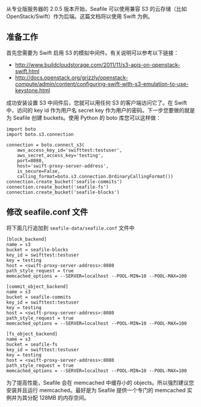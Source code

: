 从专业版服务器的 2.0.5 版本开始，Seafile 可以使用兼容 S3 的云存储（比如 OpenStack/Swift）作为后端。这篇文档将以使用 Swift 为例。 

## 准备工作

首先您需要为 Swift 启用 S3 的模拟中间件。有关说明可以参考以下链接： 

* http://www.buildcloudstorage.com/2011/11/s3-apis-on-openstack-swift.html
* http://docs.openstack.org/grizzly/openstack-compute/admin/content/configuring-swift-with-s3-emulation-to-use-keystone.html

成功安装设置 S3 中间件后，您就可以用任何 S3 的客户端访问它了。在 Swift 中，访问的 key id 作为用户名 secret key 作为用户的密码。下一步您要做的就是为 Seafile 创建 buckets。使用 Python 的 boto 库您可以这样做：

```
import boto
import boto.s3.connection

connection = boto.connect_s3(
    aws_access_key_id='swifttest:testuser',
    aws_secret_access_key='testing',
    port=8080,
    host='swift-proxy-server-address',
    is_secure=False,
    calling_format=boto.s3.connection.OrdinaryCallingFormat())
connection.create_bucket('seafile-commits')
connection.create_bucket('seafile-fs')
connection.create_bucket('seafile-blocks')
```

## 修改 seafile.conf 文件

将下面几行追加到 `seafile-data/seafile.conf` 文件中

```
[block_backend]
name = s3
bucket = seafile-blocks
key_id = swifttest:testuser
key = testing
host = <swift-proxy-server-address>:8080
path_style_request = true
memcached_options = --SERVER=localhost --POOL-MIN=10 --POOL-MAX=100

[commit_object_backend]
name = s3
bucket = seafile-commits
key_id = swifttest:testuser
key = testing
host = <swift-proxy-server-address>:8080
path_style_request = true
memcached_options = --SERVER=localhost --POOL-MIN=10 --POOL-MAX=100

[fs_object_backend]
name = s3
bucket = seafile-fs
key_id = swifttest:testuser
key = testing
host = <swift-proxy-server-address>:8080
path_style_request = true
memcached_options = --SERVER=localhost --POOL-MIN=10 --POOL-MAX=100
```

为了提高性能，Seafile 会在 memcached 中缓存小的 objects。所以强烈建议您安装并且运行 memcached。最好是为 Seafile 提供一个专门的 memcached 实例并为其分配 128MB 的内存空间。